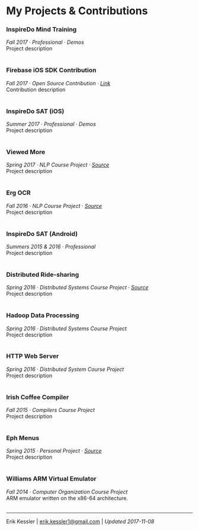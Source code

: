 # My Projects & Contributions

### InspireDo Mind Training
*Fall 2017 · Professional · Demos*</br>
Project description
</br>
</br>

### Firebase iOS SDK Contribution
*Fall 2017 · Open Source Contribution · [Link](https://github.com/firebase/firebase-ios-sdk/pull/349)*</br>
Contribution description
</br>
</br>

### InspireDo SAT (iOS)
*Summer 2017 · Professional · Demos*</br>
Project description
</br>
</br>

### Viewed More
*Spring 2017 · NLP Course Project · [Source](https://github.com/erikkessler1/viewed-more)*</br>
Project description
</br>
</br>

### Erg OCR
*Fall 2016 · NLP Course Project · [Source](https://github.com/erikkessler1/erg-ocr)*</br>
Project description
</br>
</br>

### InspireDo SAT (Android)
*Summers 2015 & 2016 · Professional*</br>
Project description
</br>
</br>

### Distributed Ride-sharing
*Spring 2016 · Distributed Systems Course Project · [Source](https://github.com/erikkessler1/distributed-ridesharing)*</br>
Project description
</br>
</br>

### Hadoop Data Processing
*Spring 2016 · Distributed Systems Course Project*</br>
Project description
</br>
</br>

### HTTP Web Server
*Spring 2016 · Distributed System Course Project*</br>
Project description
</br>
</br>

### Irish Coffee Compiler
*Fall 2015 · Compilers Course Project*</br>
Project description
</br>
</br>

### Eph Menus
*Spring 2015 · Personal Project · [Source](https://github.com/erikkessler1/williams-menus)*</br>
Project description
</br>
</br>

### Williams ARM Virtual Emulator
*Fall 2014 · Computer Organization Course Project*</br>
ARM emulator written on the x86-64 architecture.
</br>
</br>

---
Erik Kessler | erik.kessler1@gmail.com | *Updated 2017-11-08*

